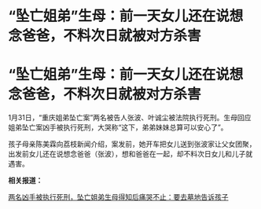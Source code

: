 # “坠亡姐弟”生母：前一天女儿还在说想念爸爸，不料次日就被对方杀害

# “坠亡姐弟”生母：前一天女儿还在说想念爸爸，不料次日就被对方杀害

1月31日，“重庆姐弟坠亡案”两名被告人张波、叶诚尘被法院执行死刑。生母回应姐弟坠亡案凶手被执行死刑，大哭称“这下，弟弟妹妹总算可以安心了”。

孩子母亲陈美霖向荔枝新闻介绍，案发前，她开车把女儿送到张波家让父女团聚，出发前女儿还在说想念爸爸（张波），想和爸爸在一起，却不料次日女儿和儿子就遇害。

**相关报道：**

[两名凶手被执行死刑，坠亡姐弟生母得知后痛哭不止：要去墓地告诉孩子
](https://news.qq.com/rain/a/20240131A03PZV00)

